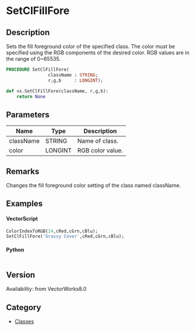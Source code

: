 # SetClFillFore

## Description
Sets the fill foreground color of the specified class. The color must be specified using the RGB components of the desired color. RGB values are in the range of 0~65535.

```pascal
PROCEDURE SetClFillFore(
				className : STRING;
				r,g,b     : LONGINT);
```

```python
def vs.SetClFillFore(className, r,g,b):
    return None
```

## Parameters
|Name|Type|Description|
|---|---|---|
|className|STRING|Name of class.|
|color|LONGINT|RGB color value.|

## Remarks
Changes the fill foreground color setting of the class named className.

## Examples
#### VectorScript ####
```pascal
ColorIndexToRGB(24,cRed,cGrn,cBlu);
SetClFillFore('Grassy Cover',cRed,cGrn,cBlu);
```
#### Python ####
```python

```

## Version
Availability: from VectorWorks8.0

## Category
* [Classes](../Categories/Classes.md)
